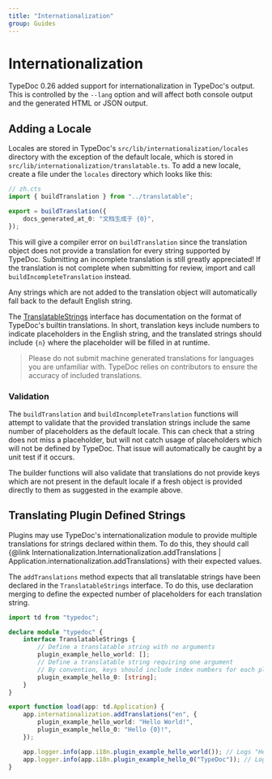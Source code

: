 ```yaml
---
title: "Internationalization"
group: Guides
---
```


# Internationalization

TypeDoc 0.26 added support for internationalization in TypeDoc's output.
This is controlled by the `--lang` option and will affect both console output
and the generated HTML or JSON output.

## Adding a Locale

Locales are stored in TypeDoc's `src/lib/internationalization/locales` directory
with the exception of the default locale, which is stored in
`src/lib/internationalization/translatable.ts`. To add a new locale, create a file
under the `locales` directory which looks like this:

```ts
// zh.cts
import { buildTranslation } from "../translatable";

export = buildTranslation({
    docs_generated_at_0: "文档生成于 {0}",
});
```

This will give a compiler error on `buildTranslation` since the translation object
does not provide a translation for every string supported by TypeDoc. Submitting an
incomplete translation is still greatly appreciated! If the translation is not complete
when submitting for review, import and call `buildIncompleteTranslation` instead.

Any strings which are not added to the translation object will automatically fall back
to the default English string.

The [TranslatableStrings](https://typedoc.org/api/interfaces/TranslatableStrings.html)
interface has documentation on the format of TypeDoc's builtin translations. In short,
translation keys include numbers to indicate placeholders in the English string, and
the translated strings should include `{n}` where the placeholder will be filled in at
runtime.

> Please do not submit machine generated translations for languages you are unfamiliar with.
> TypeDoc relies on contributors to ensure the accuracy of included translations.

### Validation

The `buildTranslation` and `buildIncompleteTranslation` functions will attempt to
validate that the provided translation strings include the same number of
placeholders as the default locale. This can check that a string does not miss a
placeholder, but will not catch usage of placeholders which will not be defined by
TypeDoc. That issue will automatically be caught by a unit test if it occurs.

The builder functions will also validate that translations do not provide keys
which are not present in the default locale if a fresh object is provided directly
to them as suggested in the example above.

## Translating Plugin Defined Strings

Plugins may use TypeDoc's internationalization module to provide multiple
translations for strings declared within them. To do this, they should call
{@link Internationalization.Internationalization.addTranslations |
Application.internationalization.addTranslations} with their expected values.

The `addTranslations` method expects that all translatable strings have been
declared in the `TranslatableStrings` interface. To do this, use declaration
merging to define the expected number of placeholders for each translation string.

```ts
import td from "typedoc";

declare module "typedoc" {
    interface TranslatableStrings {
        // Define a translatable string with no arguments
        plugin_example_hello_world: [];
        // Define a translatable string requiring one argument
        // By convention, keys should include index numbers for each placeholder
        plugin_example_hello_0: [string];
    }
}

export function load(app: td.Application) {
    app.internationalization.addTranslations("en", {
        plugin_example_hello_world: "Hello World!",
        plugin_example_hello_0: "Hello {0}!",
    });

    app.logger.info(app.i18n.plugin_example_hello_world()); // Logs "Hello World!"
    app.logger.info(app.i18n.plugin_example_hello_0("TypeDoc")); // Logs "Hello TypeDoc!"
}
```
